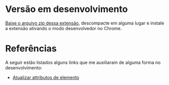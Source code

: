 # Versão em desenvolvimento

[Baixe o arquivo zip dessa extensão](https://github.com/edusantana/saber-pb/archive/master.zip), descompacte em alguma lugar e instale a extensão ativando o modo desenvolvedor no Chrome.


# Referências

A seguir estão listados alguns links que me auxiliaram de alguma forma no desenvolvimento:

- [Atualizar attributos de elemento](https://stackoverflow.com/questions/12274748/setting-multiple-attributes-for-an-element-at-once-with-javascript)
